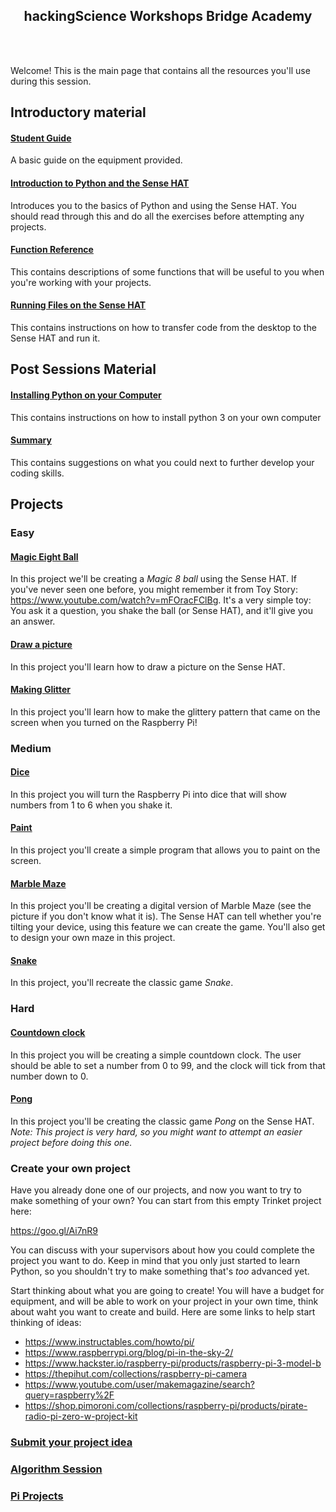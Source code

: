 <h2 align = "center"> hackingScience Workshops Bridge Academy </h2>

<br><br>

Welcome! This is the main page that contains all the resources you'll use during this session. 


## Introductory material

#### [Student Guide](./docs/student_guide.md)

A basic guide on the equipment provided. 

#### [Introduction to Python and the Sense HAT](./docs/sense_hat_intro.md)

Introduces you to the basics of Python and using the Sense HAT. You should
read through this and do all the exercises before attempting any projects.

#### [Function Reference](./docs/function_reference.md)

This contains descriptions of some functions that will be useful to you
when you're working with your projects.

#### [Running Files on the Sense HAT](./docs/running_files_on_the_sense_hat.md)

This contains instructions on how to transfer code from the desktop to the Sense HAT and run it.

## Post Sessions Material

#### [Installing Python on your Computer](./docs/guide_to_installing_python.md)
This contains instructions on how to install python 3 on your own computer

#### [Summary](./docs/what_you_have_learnt.md)
This contains suggestions on what you could next to further develop your coding skills.

## Projects


### Easy

#### [Magic Eight Ball](./docs/magic_eight_ball.md)

In this project we'll be creating a *Magic 8 ball* using the Sense HAT. If you've never seen one
before, you might remember it from Toy Story: <a href="https://www.youtube.com/watch?v=mFOracFClBg">https://www.youtube.com/watch?v=mFOracFClBg</a>. It's a very simple toy: You ask it a question, you shake the ball (or Sense HAT),
and it'll give you an answer.

#### [Draw a picture](./docs/draw_a_picture_project.md)

In this project you'll learn how to draw a picture on the Sense HAT.

#### [Making Glitter](./docs/glitter.md)

In this project you'll learn how to make the glittery pattern that came on the screen when you turned on the Raspberry Pi!

### Medium

#### [Dice](./docs/Dice.md)
In this project you will turn the Raspberry Pi into dice that will show numbers from 1 to 6 when you shake it.

#### [Paint](./docs/paint_project.md)

In this project you'll create a simple program that allows you to paint on the
screen.

#### [Marble Maze](./docs/marble_maze_project.md)

In this project you'll be creating a digital version of Marble Maze (see the
  picture if you don't know what it is).
The Sense HAT can tell whether you're tilting your device, using this feature
we can create the game. You'll also get to design your own maze in this
project.

#### [Snake](./docs/snake_project.md)

In this project, you'll recreate the classic game *Snake*.

### Hard

#### [Countdown clock](./docs/countdown_clock_project.md)

In this project you will be creating a simple countdown clock. The user should
be able to set a number from 0 to 99, and the clock will tick from that number
down to 0.

#### [Pong](./docs/pong_project.md)

In this project you'll be creating the classic game _Pong_ on the Sense HAT.
*Note: This project is very hard, so you might want to attempt an easier project
before doing this one.*



### Create your own project

Have you already done one of our projects, and now you want to try to make something of your own? You can start from this empty Trinket project here:

<a href="https://goo.gl/Ai7nR9" target="_blank">https://goo.gl/Ai7nR9</a>

You can discuss with your supervisors about how you could complete the project you want to do. Keep in mind
that you only just started to learn Python, so you shouldn't try to make something that's *too* advanced yet.

Start thinking about what you are going to create! You will have a budget for equipment, and will be able to work on your project in your own time, think about waht you want to create and build. Here are some links to help start thinking of ideas: 

* <a href="https://www.instructables.com/howto/pi/" target="_blank">https://www.instructables.com/howto/pi/</a>
* <a href="https://www.raspberrypi.org/blog/pi-in-the-sky-2/" target="_blank">https://www.raspberrypi.org/blog/pi-in-the-sky-2/</a>
* <a href="https://www.hackster.io/raspberry-pi/products/raspberry-pi-3-model-b" target="_blank">https://www.hackster.io/raspberry-pi/products/raspberry-pi-3-model-b</a>
* <a href="https://thepihut.com/collections/raspberry-pi-camera" target="_blank">https://thepihut.com/collections/raspberry-pi-camera</a> 
* <a href="https://www.youtube.com/user/makemagazine/search?query=raspberry%2F" target="_blank">https://www.youtube.com/user/makemagazine/search?query=raspberry%2F</a>
* <a href="https://shop.pimoroni.com/collections/raspberry-pi/products/pirate-radio-pi-zero-w-project-kit" target="_blank">https://shop.pimoroni.com/collections/raspberry-pi/products/pirate-radio-pi-zero-w-project-kit</a>

### [Submit your project idea](./docs/project_submit.md)

### [Algorithm Session](./docs/bridge_algorithm_session.md) 

### [Pi Projects](./docs/piprojects.md)

